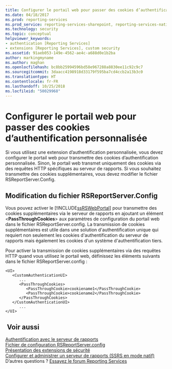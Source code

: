 ```yaml
---
title: Configurer le portail web pour passer des cookies d’authentification personnalisée | Microsoft Docs
ms.date: 04/18/2017
ms.prod: reporting-services
ms.prod_service: reporting-services-sharepoint, reporting-services-native
ms.technology: security
ms.topic: conceptual
helpviewer_keywords:
- authentication [Reporting Services]
- extensions [Reporting Services], custom security
ms.assetid: 91aeb053-149e-4562-ae4c-a688d0e1b2ba
author: markingmyname
ms.author: maghan
ms.openlocfilehash: bc8bb25994596bd58e967288a8830ee11c92c9c7
ms.sourcegitcommit: 3daacc4198918d33179f595ba7cd4ccb2a13b3c0
ms.translationtype: HT
ms.contentlocale: fr-FR
ms.lasthandoff: 10/25/2018
ms.locfileid: "50029968"
---
```

# <a name="configure-the-web-portal-to-pass-custom-authentication-cookies"></a>Configurer le portail web pour passer des cookies d’authentification personnalisée

Si vous utilisez une extension d’authentification personnalisée, vous devez configurer le portail web pour transmettre des cookies d’authentification personnalisée. Sinon, le portail web transmet uniquement des cookies via des requêtes HTTP spécifiques au serveur de rapports. Si vous souhaitez transmettre des cookies supplémentaires, vous devez modifier le fichier RSReportServer.Config.

## <a name="modifying-the-rsreportserverconfig-file"></a>Modification du fichier RSReportServer.Config

Vous pouvez activer le [!INCLUDE[ssRSWebPortal](../../includes/ssrswebportal.md)] pour transmettre des cookies supplémentaires via le serveur de rapports en ajoutant un élément \<**PassThroughCookies**> aux paramètres de configuration du portail web dans le fichier RSReportServer.config. La transmission de cookies supplémentaires est utile dans une solution d'authentification unique qui requiert non seulement les cookies d'authentification du serveur de rapports mais également les cookies d'un système d'authentification tiers.

Pour activer la transmission de cookies supplémentaires via des requêtes HTTP quand vous utilisez le portail web, définissez les éléments suivants dans le fichier RSReportServer.config :
  
```  
<UI>  
   <CustomAuthenticationUI>  
      ...  
      <PassThroughCookies>  
         <PassThroughCookie>cookiename1</PassThroughCookie>  
         <PassThroughCookie>cookiename2</PassThroughCookie>  
      </PassThroughCookies>  
   </CustomAuthenticationUI>  
      ...  
</UI>  
```  
  
## <a name="see-also"></a> Voir aussi

[Authentification avec le serveur de rapports](../../reporting-services/security/authentication-with-the-report-server.md)   
[Fichier de configuration RSReportServer.config](../../reporting-services/report-server/rsreportserver-config-configuration-file.md)   
[Présentation des extensions de sécurité](../../reporting-services/extensions/security-extension/security-extensions-overview.md)   
[Configurer et administrer un serveur de rapports &#40;SSRS en mode natif&#41;](../../reporting-services/report-server/configure-and-administer-a-report-server-ssrs-native-mode.md)  
D’autres questions ? [Essayez le forum Reporting Services](https://go.microsoft.com/fwlink/?LinkId=620231)
